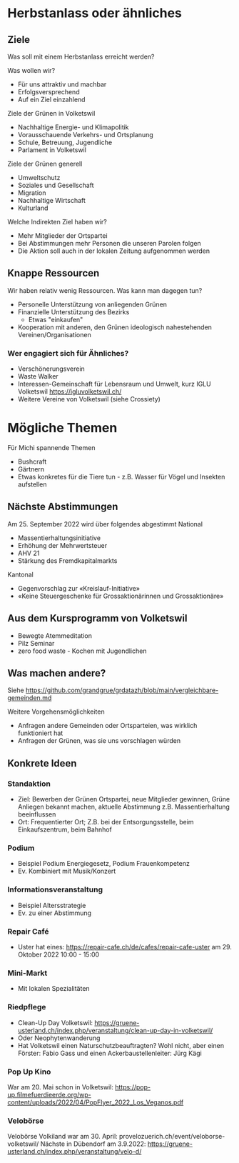 # Herbstanlass oder ähnliches

## Ziele
Was soll mit einem Herbstanlass erreicht werden?

Was wollen wir?
- Für uns attraktiv und machbar
- Erfolgsversprechend
- Auf ein Ziel einzahlend

Ziele der Grünen in Volketswil
- Nachhaltige Energie- und Klimapolitik
- Vorausschauende Verkehrs- und Ortsplanung
- Schule, Betreuung, Jugendliche
- Parlament in Volketswil

Ziele der Grünen generell
- Umweltschutz
- Soziales und Gesellschaft
- Migration
- Nachhaltige Wirtschaft
- Kulturland

Welche Indirekten Ziel haben wir?
- Mehr Mitglieder der Ortspartei
- Bei Abstimmungen mehr Personen die unseren Parolen folgen
- Die Aktion soll auch in der lokalen Zeitung aufgenommen werden 

## Knappe Ressourcen
Wir haben relativ wenig Ressourcen. Was kann man dagegen tun?
- Personelle Unterstützung von anliegenden Grünen
- Finanzielle Unterstützung des Bezirks
  - Etwas "einkaufen" 
- Kooperation mit anderen, den Grünen ideologisch nahestehenden Vereinen/Organisationen

### Wer engagiert sich für Ähnliches?
- Verschönerungsverein
- Waste Walker
- Interessen-Gemeinschaft für Lebensraum und Umwelt, kurz IGLU Volketswil https://igluvolketswil.ch/
- Weitere Vereine von Volketswil (siehe Crossiety)

# Mögliche Themen
Für Michi spannende Themen
- Bushcraft
- Gärtnern
- Etwas konkretes für die Tiere tun - z.B. Wasser für Vögel und Insekten aufstellen 

## Nächste Abstimmungen
Am 25. September 2022 wird über folgendes abgestimmt
National
- Massentierhaltungsinitiative
- Erhöhung der Mehrwertsteuer
- AHV 21
- Stärkung des Fremdkapitalmarkts

Kantonal
- Gegenvorschlag zur «Kreislauf-Initiative»
- «Keine Steuergeschenke für Grossaktionärinnen und Grossaktionäre»

## Aus dem Kursprogramm von Volketswil
- Bewegte Atemmeditation
- Pilz Seminar
- zero food waste - Kochen mit Jugendlichen

## Was machen andere?
Siehe https://github.com/grandgrue/grdatazh/blob/main/vergleichbare-gemeinden.md

Weitere Vorgehensmöglichkeiten
- Anfragen andere Gemeinden oder Ortsparteien, was wirklich funktioniert hat
- Anfragen der Grünen, was sie uns vorschlagen würden

## Konkrete Ideen

### Standaktion 
- Ziel: Bewerben der Grünen Ortspartei, neue Mitglieder gewinnen, Grüne Anliegen bekannt machen, aktuelle Abstimmung z.B. Massentierhaltung beeinflussen
- Ort: Frequentierter Ort; Z.B. bei der Entsorgungsstelle, beim Einkaufszentrum, beim Bahnhof 

### Podium
- Beispiel Podium Energiegesetz, Podium Frauenkompetenz
- Ev. Kombiniert mit Musik/Konzert 

### Informationsveranstaltung 
- Beispiel Altersstrategie
- Ev. zu einer Abstimmung 

### Repair Café
- Uster hat eines: https://repair-cafe.ch/de/cafes/repair-cafe-uster am 29. Oktober 2022 10:00 - 15:00

### Mini-Markt
- Mit lokalen Spezialitäten

### Riedpflege
- Clean-Up Day Volketswil: https://gruene-usterland.ch/index.php/veranstaltung/clean-up-day-in-volketswil/ 
- Oder Neophytenwanderung
- Hat Volketswil einen Naturschutzbeauftragten? Wohl nicht, aber einen Förster: Fabio Gass und einen Ackerbaustellenleiter: Jürg Kägi

### Pop Up Kino
War am 20. Mai schon in Volketswil: https://pop-up.filmefuerdieerde.org/wp-content/uploads/2022/04/PopFlyer_2022_Los_Veganos.pdf  

### Velobörse
Velobörse Volkiland war am 30. April: provelozuerich.ch/event/veloborse-volketswil/
Nächste in Dübendorf am 3.9.2022: https://gruene-usterland.ch/index.php/veranstaltung/velo-d/









